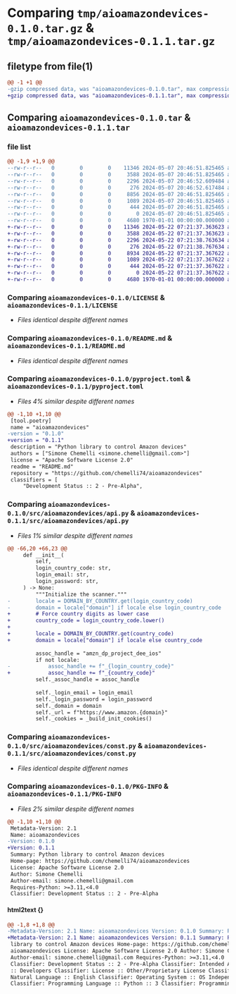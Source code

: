 # Comparing `tmp/aioamazondevices-0.1.0.tar.gz` & `tmp/aioamazondevices-0.1.1.tar.gz`

## filetype from file(1)

```diff
@@ -1 +1 @@
-gzip compressed data, was "aioamazondevices-0.1.0.tar", max compression
+gzip compressed data, was "aioamazondevices-0.1.1.tar", max compression
```

## Comparing `aioamazondevices-0.1.0.tar` & `aioamazondevices-0.1.1.tar`

### file list

```diff
@@ -1,9 +1,9 @@
--rw-r--r--   0        0        0    11346 2024-05-07 20:46:51.825465 aioamazondevices-0.1.0/LICENSE
--rw-r--r--   0        0        0     3588 2024-05-07 20:46:51.825465 aioamazondevices-0.1.0/README.md
--rw-r--r--   0        0        0     2296 2024-05-07 20:46:52.609484 aioamazondevices-0.1.0/pyproject.toml
--rw-r--r--   0        0        0      276 2024-05-07 20:46:52.617484 aioamazondevices-0.1.0/src/aioamazondevices/__init__.py
--rw-r--r--   0        0        0     8856 2024-05-07 20:46:51.825465 aioamazondevices-0.1.0/src/aioamazondevices/api.py
--rw-r--r--   0        0        0     1089 2024-05-07 20:46:51.825465 aioamazondevices-0.1.0/src/aioamazondevices/const.py
--rw-r--r--   0        0        0      444 2024-05-07 20:46:51.825465 aioamazondevices-0.1.0/src/aioamazondevices/exceptions.py
--rw-r--r--   0        0        0        0 2024-05-07 20:46:51.825465 aioamazondevices-0.1.0/src/aioamazondevices/py.typed
--rw-r--r--   0        0        0     4680 1970-01-01 00:00:00.000000 aioamazondevices-0.1.0/PKG-INFO
+-rw-r--r--   0        0        0    11346 2024-05-22 07:21:37.363623 aioamazondevices-0.1.1/LICENSE
+-rw-r--r--   0        0        0     3588 2024-05-22 07:21:37.363623 aioamazondevices-0.1.1/README.md
+-rw-r--r--   0        0        0     2296 2024-05-22 07:21:38.763634 aioamazondevices-0.1.1/pyproject.toml
+-rw-r--r--   0        0        0      276 2024-05-22 07:21:38.767634 aioamazondevices-0.1.1/src/aioamazondevices/__init__.py
+-rw-r--r--   0        0        0     8934 2024-05-22 07:21:37.367622 aioamazondevices-0.1.1/src/aioamazondevices/api.py
+-rw-r--r--   0        0        0     1089 2024-05-22 07:21:37.367622 aioamazondevices-0.1.1/src/aioamazondevices/const.py
+-rw-r--r--   0        0        0      444 2024-05-22 07:21:37.367622 aioamazondevices-0.1.1/src/aioamazondevices/exceptions.py
+-rw-r--r--   0        0        0        0 2024-05-22 07:21:37.367622 aioamazondevices-0.1.1/src/aioamazondevices/py.typed
+-rw-r--r--   0        0        0     4680 1970-01-01 00:00:00.000000 aioamazondevices-0.1.1/PKG-INFO
```

### Comparing `aioamazondevices-0.1.0/LICENSE` & `aioamazondevices-0.1.1/LICENSE`

 * *Files identical despite different names*

### Comparing `aioamazondevices-0.1.0/README.md` & `aioamazondevices-0.1.1/README.md`

 * *Files identical despite different names*

### Comparing `aioamazondevices-0.1.0/pyproject.toml` & `aioamazondevices-0.1.1/pyproject.toml`

 * *Files 4% similar despite different names*

```diff
@@ -1,10 +1,10 @@
 [tool.poetry]
 name = "aioamazondevices"
-version = "0.1.0"
+version = "0.1.1"
 description = "Python library to control Amazon devices"
 authors = ["Simone Chemelli <simone.chemelli@gmail.com>"]
 license = "Apache Software License 2.0"
 readme = "README.md"
 repository = "https://github.com/chemelli74/aioamazondevices"
 classifiers = [
     "Development Status :: 2 - Pre-Alpha",
```

### Comparing `aioamazondevices-0.1.0/src/aioamazondevices/api.py` & `aioamazondevices-0.1.1/src/aioamazondevices/api.py`

 * *Files 1% similar despite different names*

```diff
@@ -66,20 +66,23 @@
     def __init__(
         self,
         login_country_code: str,
         login_email: str,
         login_password: str,
     ) -> None:
         """Initialize the scanner."""
-        locale = DOMAIN_BY_COUNTRY.get(login_country_code)
-        domain = locale["domain"] if locale else login_country_code
+        # Force country digits as lower case
+        country_code = login_country_code.lower()
+
+        locale = DOMAIN_BY_COUNTRY.get(country_code)
+        domain = locale["domain"] if locale else country_code
 
         assoc_handle = "amzn_dp_project_dee_ios"
         if not locale:
-            assoc_handle += f"_{login_country_code}"
+            assoc_handle += f"_{country_code}"
         self._assoc_handle = assoc_handle
 
         self._login_email = login_email
         self._login_password = login_password
         self._domain = domain
         self._url = f"https://www.amazon.{domain}"
         self._cookies = _build_init_cookies()
```

### Comparing `aioamazondevices-0.1.0/src/aioamazondevices/const.py` & `aioamazondevices-0.1.1/src/aioamazondevices/const.py`

 * *Files identical despite different names*

### Comparing `aioamazondevices-0.1.0/PKG-INFO` & `aioamazondevices-0.1.1/PKG-INFO`

 * *Files 2% similar despite different names*

```diff
@@ -1,10 +1,10 @@
 Metadata-Version: 2.1
 Name: aioamazondevices
-Version: 0.1.0
+Version: 0.1.1
 Summary: Python library to control Amazon devices
 Home-page: https://github.com/chemelli74/aioamazondevices
 License: Apache Software License 2.0
 Author: Simone Chemelli
 Author-email: simone.chemelli@gmail.com
 Requires-Python: >=3.11,<4.0
 Classifier: Development Status :: 2 - Pre-Alpha
```

#### html2text {}

```diff
@@ -1,8 +1,8 @@
-Metadata-Version: 2.1 Name: aioamazondevices Version: 0.1.0 Summary: Python
+Metadata-Version: 2.1 Name: aioamazondevices Version: 0.1.1 Summary: Python
 library to control Amazon devices Home-page: https://github.com/chemelli74/
 aioamazondevices License: Apache Software License 2.0 Author: Simone Chemelli
 Author-email: simone.chemelli@gmail.com Requires-Python: >=3.11,<4.0
 Classifier: Development Status :: 2 - Pre-Alpha Classifier: Intended Audience
 :: Developers Classifier: License :: Other/Proprietary License Classifier:
 Natural Language :: English Classifier: Operating System :: OS Independent
 Classifier: Programming Language :: Python :: 3 Classifier: Programming
```


